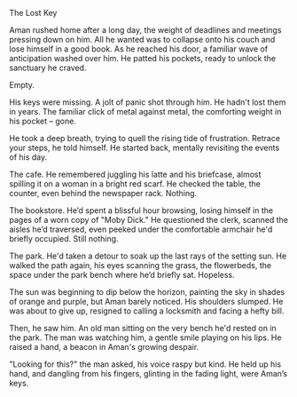 The Lost Key

Aman rushed home after a long day, the weight of deadlines and meetings pressing down on him. All he wanted was to collapse onto his couch and lose himself in a good book. As he reached his door, a familiar wave of anticipation washed over him. He patted his pockets, ready to unlock the sanctuary he craved.

Empty.

His keys were missing. A jolt of panic shot through him. He hadn't lost them in years. The familiar click of metal against metal, the comforting weight in his pocket – gone.

He took a deep breath, trying to quell the rising tide of frustration. Retrace your steps, he told himself. He started back, mentally revisiting the events of his day.

The cafe. He remembered juggling his latte and his briefcase, almost spilling it on a woman in a bright red scarf. He checked the table, the counter, even behind the newspaper rack. Nothing.

The bookstore. He’d spent a blissful hour browsing, losing himself in the pages of a worn copy of "Moby Dick." He questioned the clerk, scanned the aisles he’d traversed, even peeked under the comfortable armchair he'd briefly occupied. Still nothing.

The park. He'd taken a detour to soak up the last rays of the setting sun. He walked the path again, his eyes scanning the grass, the flowerbeds, the space under the park bench where he’d briefly sat. Hopeless.

The sun was beginning to dip below the horizon, painting the sky in shades of orange and purple, but Aman barely noticed. His shoulders slumped. He was about to give up, resigned to calling a locksmith and facing a hefty bill.

Then, he saw him. An old man sitting on the very bench he'd rested on in the park. The man was watching him, a gentle smile playing on his lips. He raised a hand, a beacon in Aman's growing despair.

"Looking for this?" the man asked, his voice raspy but kind. He held up his hand, and dangling from his fingers, glinting in the fading light, were Aman’s keys.
